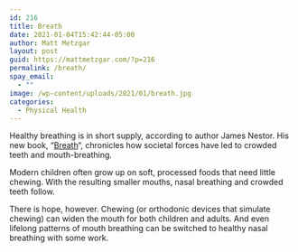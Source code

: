 ```yaml
---
id: 216
title: Breath
date: 2021-01-04T15:42:44-05:00
author: Matt Metzgar
layout: post
guid: https://mattmetzgar.com/?p=216
permalink: /breath/
spay_email:
  - ""
image: /wp-content/uploads/2021/01/breath.jpg
categories:
  - Physical Health
---
```

Healthy breathing is in short supply, according to author James Nestor. His new book, &#8220;<a href="https://www.amazon.com/Breath-New-Science-Lost-Art/dp/0735213615/" target="_blank" rel="noreferrer noopener">Breath</a>&#8220;, chronicles how societal forces have led to crowded teeth and mouth-breathing.

Modern children often grow up on soft, processed foods that need little chewing. With the resulting smaller mouths, nasal breathing and crowded teeth follow.

There is hope, however. Chewing (or orthodonic devices that simulate chewing) can widen the mouth for both children and adults. And even lifelong patterns of mouth breathing can be switched to healthy nasal breathing with some work.<figure class="wp-block-embed is-type-video is-provider-youtube wp-block-embed-youtube wp-embed-aspect-16-9 wp-has-aspect-ratio">

<div class="wp-block-embed__wrapper">
</div></figure>
